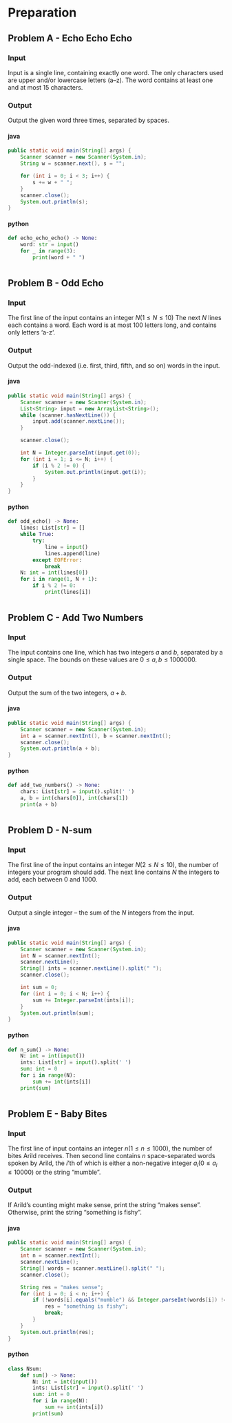 # Preparation

## Problem A - Echo Echo Echo

### Input

Input is a single line, containing exactly one word. The only characters used are upper and/or lowercase letters (a–z). The word contains at least one and at most 15 characters.

### Output

Output the given word three times, separated by spaces.

#### java

```java
public static void main(String[] args) {
    Scanner scanner = new Scanner(System.in);
    String w = scanner.next(), s = "";

    for (int i = 0; i < 3; i++) {
        s += w + " ";
    }
    scanner.close();
    System.out.println(s);
}
```

#### python

```python
def echo_echo_echo() -> None:
    word: str = input()
    for _ in range(3):
        print(word + " ")
```

#
## Problem B - Odd Echo

### Input

The first line of the input contains an integer $N(1 \leq N \leq 10)$
The next $N$ lines each contains a word. Each word is at most 100 letters long, and contains only letters ‘a-z‘.

### Output

Output the odd-indexed (i.e. first, third, fifth, and so on) words in the input.

#### java

```java
public static void main(String[] args) {
    Scanner scanner = new Scanner(System.in); 
    List<String> input = new ArrayList<String>();
    while (scanner.hasNextLine()) {
        input.add(scanner.nextLine());
    }

    scanner.close();

    int N = Integer.parseInt(input.get(0));
    for (int i = 1; i <= N; i++) {
        if (i % 2 != 0) {
            System.out.println(input.get(i));
        } 
    }
}
```

#### python

```python
def odd_echo() -> None:
    lines: List[str] = []
    while True:
        try:
            line = input()
            lines.append(line)
        except EOFError:
            break 
    N: int = int(lines[0])
    for i in range(1, N + 1):
        if i % 2 != 0:
            print(lines[i])
```
#
## Problem C - Add Two Numbers

### Input

The input contains one line, which has two integers $a$ and $b$, separated by a single space. The bounds on these values are $0 \leq a,b \leq 1000000$.

### Output

Output the sum of the two integers, $a+b$.

#### java

```java
public static void main(String[] args) {
    Scanner scanner = new Scanner(System.in);
    int a = scanner.nextInt(), b = scanner.nextInt();
    scanner.close();
    System.out.println(a + b);
} 
```

#### python

```python
def add_two_numbers() -> None:
    chars: List[str] = input().split(' ')
    a, b = int(chars[0]), int(chars[1])
    print(a + b)
```
#
## Problem D - N-sum

### Input

The first line of the input contains an integer $N(2 \leq N \leq 10)$, the number of integers your program should add. The next line contains $N$ the
integers to add, each between $0$ and $1000$.

### Output

Output a single integer – the sum of the $N$ integers from the input.

#### java

```java
public static void main(String[] args) {
    Scanner scanner = new Scanner(System.in);
    int N = scanner.nextInt();
    scanner.nextLine();
    String[] ints = scanner.nextLine().split(" ");
    scanner.close();

    int sum = 0;
    for (int i = 0; i < N; i++) {
        sum += Integer.parseInt(ints[i]);
    }
    System.out.println(sum);
}
```

#### python

```python
def n_sum() -> None:
    N: int = int(input())
    ints: List[str] = input().split(' ')
    sum: int = 0
    for i in range(N):
        sum += int(ints[i])
    print(sum)
```

#
## Problem E - Baby Bites

### Input

The first line of input contains an integer $n(1 \leq n \leq 1000)$, the number of bites Arild receives. Then second line contains $n$ space-separated words spoken by Arild, the $i$’th of which is either a non-negative integer $a_i(0 \leq a_i \leq 10000)$ or the string “mumble”.

### Output

If Arild’s counting might make sense, print the string “makes sense”. Otherwise, print the string “something is fishy”.

#### java

```java
public static void main(String[] args) {
    Scanner scanner = new Scanner(System.in);
    int n = scanner.nextInt();
    scanner.nextLine();
    String[] words = scanner.nextLine().split(" ");
    scanner.close();

    String res = "makes sense";
    for (int i = 0; i < n; i++) {
        if (!words[i].equals("mumble") && Integer.parseInt(words[i]) != i + 1) {
            res = "something is fishy";
            break;
        }
    }
    System.out.println(res);
}
```

#### python

```python
class Nsum:
    def sum() -> None:
        N: int = int(input())
        ints: List[str] = input().split(' ')
        sum: int = 0
        for i in range(N):
            sum += int(ints[i])
        print(sum)
```